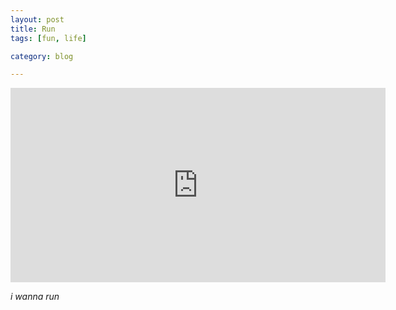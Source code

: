 ```yaml
---
layout: post
title: Run
tags: [fun, life]

category: blog

---
```


<iframe src="https://player.vimeo.com/video/67676730" width="600" height="311" frameborder="0" webkitAllowFullScreen mozallowfullscreen allowFullScreen></iframe>

*i wanna run*

